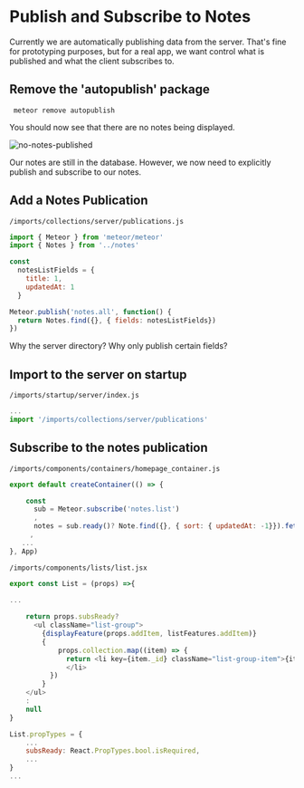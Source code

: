 # Publish and Subscribe to Notes

Currently we are automatically publishing data from the server.  That's fine for prototyping purposes, but for a real app, we want control what is published and what the client subscribes to.

## Remove the 'autopublish' package

```  meteor remove autopublish ```

You should now see that there are no notes being displayed.

![no-notes-published](https://cloud.githubusercontent.com/assets/819213/14958482/03118ef2-1059-11e6-855b-8e7d9f5cb9f7.png)

Our notes are still in the database.  However, we now need to explicitly publish and subscribe to our notes.

## Add a Notes Publication

``` /imports/collections/server/publications.js ```

```js
import { Meteor } from 'meteor/meteor'
import { Notes } from '../notes'

const
  notesListFields = {
    title: 1,
    updatedAt: 1
  }

Meteor.publish('notes.all', function() {
  return Notes.find({}, { fields: notesListFields})
})
```

Why the server directory?
Why only publish certain fields?

## Import to the server on startup

 ``` /imports/startup/server/index.js ```
 ```js 
 ...
 import '/imports/collections/server/publications'
 ```
 
## Subscribe to the notes publication

``` /imports/components/containers/homepage_container.js ```

```js
export default createContainer(() => {

	const 
	  sub = Meteor.subscribe('notes.list')
	  ,
	  notes = sub.ready()? Note.find({}, { sort: { updatedAt: -1}}).fetch() : []
	 ,
   ...
}, App)
```


``` /imports/components/lists/list.jsx ```

```js
export const List = (props) =>{

...
	
	return props.subsReady?
	  <ul className="list-group">
	    {displayFeature(props.addItem, listFeatures.addItem)}
	    { 
	    	props.collection.map((item) => {
	 	      return <li key={item._id} className="list-group-item">{item.title} {displayFeature(props.deleteItem, listFeatures.deleteItem, item)}
	 	      </li>
	      })
	    }
    </ul>
    :
    null
}

List.propTypes = {
	...
	subsReady: React.PropTypes.bool.isRequired,
	...
}
...
```


